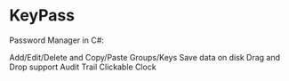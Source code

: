 # KeyPass
Password Manager in C#:

Add/Edit/Delete and Copy/Paste Groups/Keys
Save data on disk
Drag and Drop support
Audit Trail
Clickable Clock

